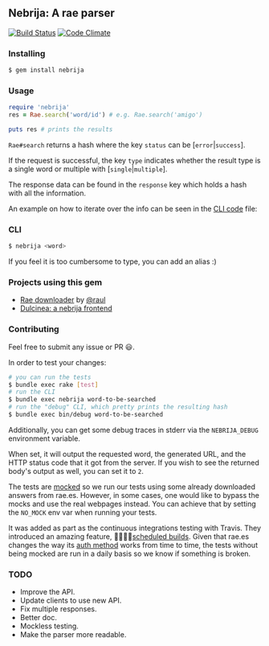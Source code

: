 ## Nebrija: A rae parser

[![Build Status](https://travis-ci.org/javierhonduco/nebrija.svg?branch=master)](https://travis-ci.org/javierhonduco/nebrija)
[![Code Climate](https://img.shields.io/codeclimate/github/javierhonduco/nebrija.svg)](https://codeclimate.com/github/javierhonduco/nebrija)


### Installing
```bash
$ gem install nebrija
```

### Usage
```ruby
require 'nebrija'
res = Rae.search('word/id') # e.g. Rae.search('amigo')

puts res # prints the results
```

`Rae#search` returns a hash where the key `status` can be [`error`|`success`].

If the request is successful, the key `type` indicates whether the result type is a single word or multiple  with [`single`|`multiple`].

The response data can be found in the `response` key which holds a hash with all the information.

An example on how to iterate over the info can be seen in the [CLI code](https://github.com/javierhonduco/nebrija/blob/master/lib/nebrija/cli.rb) file:

### CLI
```bash
$ nebrija <word>
```

If you feel it is too cumbersome to type, you can add an alias :)

### Projects using this gem
* [Rae downloader](https://github.com/raul/rae-downloader) by [@raul](https://github.com/raul)
* [Dulcinea: a nebrija frontend](https://github.com/javierhonduco/dulcinea)

### Contributing
Feel free to submit any issue or PR 😃.

In order to test your changes:
```bash
# you can run the tests
$ bundle exec rake [test]
# run the CLI
$ bundle exec nebrija word-to-be-searched
# run the "debug" CLI, which pretty prints the resulting hash
$ bundle exec bin/debug word-to-be-searched
```

Additionally, you can get some debug traces in stderr via the `NEBRIJA_DEBUG` environment variable.

When set, it will output the requested word, the generated URL, and the HTTP status code that it got from the server.
If you wish to see the returned body's output as well, you can set it to `2`.

The tests are [mocked](https://en.wikipedia.org/wiki/Mock_object) so we run our tests using some already downloaded answers from rae.es. However, in some cases, one would like to bypass the mocks and use the real webpages instead. You can achieve that by setting the `NO_MOCK` env var when running your tests.

It was added as part as the continuous integrations testing with Travis. They introduced an amazing feature, 💛💚💙💖[scheduled builds](https://blog.travis-ci.com/2016-12-06-the-crons-are-here). Given that rae.es changes the way its [auth method](https://github.com/javierhonduco/nebrija/blob/086f1cc0341cad538b9c72406fe76bbb6d5d4394/lib/nebrija/rae.rb#L38-L49) works from time to time, the tests without being mocked are run in a daily basis so we know if something is broken.
### TODO
* Improve the API.
* Update clients to use new API.
* Fix multiple responses.
* Better doc.
* Mockless testing.
* Make the parser more readable.
